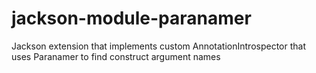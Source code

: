 jackson-module-paranamer
========================

Jackson extension that implements custom AnnotationIntrospector that uses Paranamer to find construct argument names
